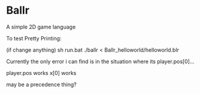 # Ballr
A simple 2D game language


To test Pretty Printing:

(if change anything) sh run.bat
./ballr  < Ballr_helloworld/helloworld.blr 

Currently the only error i can find is in the situation where its
player.pos[0]...

player.pos works
x[0] works

may be a precedence thing?